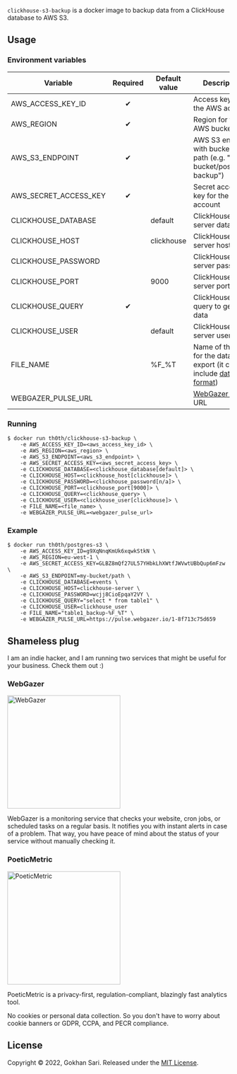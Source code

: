 `clickhouse-s3-backup` is a docker image to backup data from a ClickHouse database to AWS S3.

## Usage

### Environment variables

| Variable              | Required | Default value  | Description                                                                                                           |
|-----------------------|:--------:|----------------|-----------------------------------------------------------------------------------------------------------------------|
| AWS_ACCESS_KEY_ID     | ✔        |                | Access key id for the AWS account                                                                                     |
| AWS_REGION            | ✔        |                | Region for the AWS bucket                                                                                             |
| AWS_S3_ENDPOINT       | ✔        |                | AWS S3 endpoint with bucket and path (e.g. "my-bucket/postgres-backup")                                               |
| AWS_SECRET_ACCESS_KEY | ✔        |                | Secret access key for the AWS account                                                                                 |
| CLICKHOUSE_DATABASE   |          | default        | ClickHouse server database                                                                                            |
| CLICKHOUSE_HOST       |          | clickhouse     | ClickHouse server host                                                                                                |
| CLICKHOUSE_PASSWORD   |          |                | ClickHouse server password                                                                                            |
| CLICKHOUSE_PORT       |          | 9000           | ClickHouse server port                                                                                                |
| CLICKHOUSE_QUERY      | ✔        |                | ClickHouse query to get the data                                                                                      |
| CLICKHOUSE_USER       |          | default        | ClickHouse server user                                                                                                |
| FILE_NAME             |          | %F_%T          | Name of the file for the data export (it can include [date format](https://man7.org/linux/man-pages/man1/date.1.html)) |
| WEBGAZER_PULSE_URL    |          |                | [WebGazer Pulse](https://www.webgazer.io/pulse) URL                                                                   |
             
### Running

    $ docker run th0th/clickhouse-s3-backup \
        -e AWS_ACCESS_KEY_ID=<aws_access_key_id> \
        -e AWS_REGION=<aws_region> \
        -e AWS_S3_ENDPOINT=<aws_s3_endpoint> \
        -e AWS_SECRET_ACCESS_KEY=<aws_secret_access_key> \
        -e CLICKHOUSE_DATABASE=<clickhouse_database[default]> \
        -e CLICKHOUSE_HOST=<clickhouse_host[clickhouse]> \
        -e CLICKHOUSE_PASSWORD=<clickhouse_password[n/a]> \
        -e CLICKHOUSE_PORT=<clickhouse_port[9000]> \
        -e CLICKHOUSE_QUERY=<clickhouse_query> \
        -e CLICKHOUSE_USER=<clickhouse_user[clickhouse]> \
        -e FILE_NAME=<file_name> \
        -e WEBGAZER_PULSE_URL=<webgazer_pulse_url>

### Example

    $ docker run th0th/postgres-s3 \
        -e AWS_ACCESS_KEY_ID=g9XqNnqKmUk6xqwkStkN \
        -e AWS_REGION=eu-west-1 \
        -e AWS_SECRET_ACCESS_KEY=GLBZ8mQf27UL57YHbkLhXWtfJWVwtUBbQup6mFzw \
        -e AWS_S3_ENDPOINT=my-bucket/path \
        -e CLICKHOUSE_DATABASE=events \
        -e CLICKHOUSE_HOST=clickhouse-server \
        -e CLICKHOUSE_PASSWORD=wcjj8CioEpqaY2VY \
        -e CLICKHOUSE_QUERY="select * from table1" \
        -e CLICKHOUSE_USER=clickhouse_user
        -e FILE_NAME="table1_backup-%F_%T" \
        -e WEBGAZER_PULSE_URL=https://pulse.webgazer.io/1-8f713c75d659

## Shameless plug

I am an indie hacker, and I am running two services that might be useful for your business. Check them out :)

### WebGazer

[<img alt="WebGazer" src="https://user-images.githubusercontent.com/698079/162474223-f7e819c4-4421-4715-b8a2-819583550036.png" width="256" />](https://www.webgazer.io/?utm_source=github&utm_campaign=postgres-s3-backup-readme)

WebGazer is a monitoring service that checks your website, cron jobs, or scheduled tasks on a regular basis. It notifies
you with instant alerts in case of a problem. That way, you have peace of mind about the status of your service without
manually checking it.

### PoeticMetric

[<img alt="PoeticMetric" src="https://user-images.githubusercontent.com/698079/162474946-7c4565ba-5097-4a42-8821-d087e6f56a5d.png" width="256" />](https://www.poeticmetric.com/?utm_source=github&utm_campaign=postgres-s3-backup-readme)

PoeticMetric is a privacy-first, regulation-compliant, blazingly fast analytics tool.

No cookies or personal data collection. So you don't have to worry about cookie banners or GDPR, CCPA, and PECR compliance.

## License

Copyright © 2022, Gokhan Sari. Released under the [MIT License](LICENSE).
